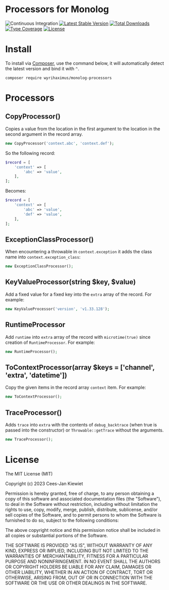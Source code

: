 # Processors for Monolog

![Continuous Integration](https://github.com/wyrihaximus/php-monolog-processors/workflows/Continuous%20Integration/badge.svg)
[![Latest Stable Version](https://poser.pugx.org/wyrihaximus/monolog-processors/v/stable.png)](https://packagist.org/packages/wyrihaximus/monolog-processors)
[![Total Downloads](https://poser.pugx.org/wyrihaximus/monolog-processors/downloads.png)](https://packagist.org/packages/wyrihaximus/monolog-processors/stats)
[![Type Coverage](https://shepherd.dev/github/WyriHaximus/php-monolog-processors/coverage.svg)](https://shepherd.dev/github/WyriHaximus/php-monolog-processors)
[![License](https://poser.pugx.org/wyrihaximus/monolog-processors/license.png)](https://packagist.org/packages/wyrihaximus/monolog-processors)

# Install

To install via [Composer](http://getcomposer.org/), use the command below, it will automatically detect the latest version and bind it with `^`.

```
composer require wyrihaximus/monolog-processors
```

# Processors

## CopyProcessor()

Copies a value from the location in the first argument to the location in the second argument in the record array.

```php
new CopyProcessor('context.abc', 'context.def');
```

So the following record:

```php
$record = [
    'context' => [
        'abc' => 'value',
    ],
];
```

Becomes:

```php
$record = [
    'context' => [
        'abc' => 'value',
        'def' => 'value',
    ],
];
```

## ExceptionClassProcessor()

When encountering a throwable in `context.exception` it adds the class name into `context.exception_class`:

```php
new ExceptionClassProcessor();
```

## KeyValueProcessor(string $key, $value)

Add a fixed value for a fixed key into the `extra` array of the record. For example:

```php
new KeyValueProcessor('version', 'v1.33.128');
```

## RuntimeProcessor

Add `runtime` into `extra` array of the record with `microtime(true)` since creation of `RuntimeProcessor`. For example:

```php
new RuntimeProcessor();
```

## ToContextProcessor(array $keys = ['channel', 'extra', 'datetime'])

Copy the given items in the record array `context` item. For example:

```php
new ToContextProcessor();
```

## TraceProcessor()

Adds `trace` into `extra` with the contents of `debug_backtrace` (when true is passed into the constructor) or `Throwable::getTrace` without the arguments.

```php
new TraceProcessor();
```

# License

The MIT License (MIT)

Copyright (c) 2023 Cees-Jan Kiewiet

Permission is hereby granted, free of charge, to any person obtaining a copy
of this software and associated documentation files (the "Software"), to deal
in the Software without restriction, including without limitation the rights
to use, copy, modify, merge, publish, distribute, sublicense, and/or sell
copies of the Software, and to permit persons to whom the Software is
furnished to do so, subject to the following conditions:

The above copyright notice and this permission notice shall be included in all
copies or substantial portions of the Software.

THE SOFTWARE IS PROVIDED "AS IS", WITHOUT WARRANTY OF ANY KIND, EXPRESS OR
IMPLIED, INCLUDING BUT NOT LIMITED TO THE WARRANTIES OF MERCHANTABILITY,
FITNESS FOR A PARTICULAR PURPOSE AND NONINFRINGEMENT. IN NO EVENT SHALL THE
AUTHORS OR COPYRIGHT HOLDERS BE LIABLE FOR ANY CLAIM, DAMAGES OR OTHER
LIABILITY, WHETHER IN AN ACTION OF CONTRACT, TORT OR OTHERWISE, ARISING FROM,
OUT OF OR IN CONNECTION WITH THE SOFTWARE OR THE USE OR OTHER DEALINGS IN THE
SOFTWARE.

